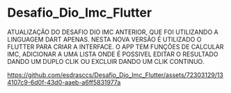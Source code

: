 # Desafio_Dio_Imc_Flutter
ATUALIZAÇÃO DO DESAFIO DIO IMC ANTERIOR, QUE FOI UTILIZANDO A LINGUAGEM DART APENAS.   NESTA NOVA VERSÃO É UTILIZADO O FLUTTER PARA CRIAR A INTERFACE.  O APP TEM FUNÇÕES DE CALCULAR IMC, ADICIONAR A UMA LISTA ONDE É POSSIVEL EDITAR O RESULTADO DANDO UM DUPLO CLIK OU EXCLUIR DANDO UM CLIK CONTINUO.

https://github.com/esdrasccs/Desafio_Dio_Imc_Flutter/assets/72303129/134107c9-6d0f-43d0-aaeb-a6ff5831977a

